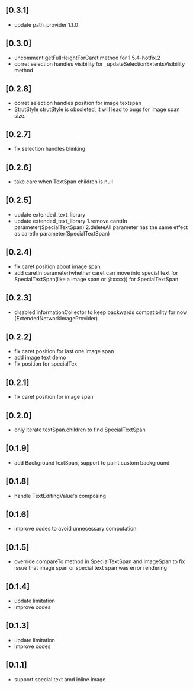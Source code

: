 ## [0.3.1]

* update path_provider 1.1.0

## [0.3.0]

* uncomment getFullHeightForCaret method for 1.5.4-hotfix.2
* corret selection handles visibility for _updateSelectionExtentsVisibility method

## [0.2.8]

* corret selection handles position for image textspan
* StrutStyle strutStyle is obsoleted, it will lead to bugs for image span size.

## [0.2.7]

* fix selection handles blinking

## [0.2.6]

* take care when TextSpan children is null

## [0.2.5]

* update extended_text_library
* update extended_text_library
1.remove caretIn parameter(SpecialTextSpan)
2.deleteAll parameter has the same effect as caretIn parameter(SpecialTextSpan)

## [0.2.4]

* fix caret position about image span
* add caretIn parameter(whether caret can move into special text for SpecialTextSpan(like a image span or @xxxx)) for SpecialTextSpan

## [0.2.3]

* disabled informationCollector to keep backwards compatibility for now (ExtendedNetworkImageProvider)

## [0.2.2]

* fix caret position for last one image span
* add image text demo
* fix position for specialTex

## [0.2.1]

* fix caret position for image span

## [0.2.0]

* only iterate textSpan.children to find SpecialTextSpan

## [0.1.9]

* add BackgroundTextSpan, support to paint custom background

## [0.1.8]

* handle TextEditingValue's composing

## [0.1.6]

* improve codes to avoid unnecessary computation

## [0.1.5]

* override compareTo method in SpecialTextSpan and ImageSpan to
  fix issue that image span or special text span was error rendering

## [0.1.4]

* update limitation
* improve codes

## [0.1.3]

* update limitation
* improve codes

## [0.1.1]

* support special text amd inline image

